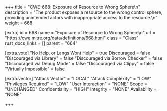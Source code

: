 +++
title = "CWE-668: Exposure of Resource to Wrong Sphere\n"
description = "The product exposes a resource to the wrong control sphere, providing unintended actors with inappropriate access to the resource.\n"
weight = 668

[extra]
id = 668
name = "Exposure of Resource to Wrong Sphere\n"
url = "https://cwe.mitre.org/data/definitions/668.html"
class = "Class"
rust_docs_links = []
parent = "664"

[extra.vote]
"No Help, or Langs Wont Help" = true
Discouraged = false
"Discouraged via Library" = false
"Discouraged via Borrow Checker" = false
"Discouraged via Debug Mode" = false
"Discouraged via Clippy" = false
"Virtually Impossible" = false

[extra.vector]
"Attack Vector" = "LOCAL"
"Attack Complexity" = "LOW"
"Privileges Required" = "LOW"
"User Interaction" = "NONE"
Scope = "UNCHANGED"
Confidentiality = "HIGH"
Integrity = "NONE"
Availability = "NONE"

+++
